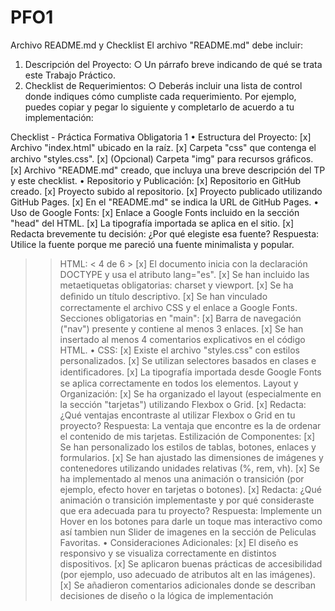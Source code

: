 # PFO1

>>
Archivo README.md y Checklist
El archivo "README.md" debe incluir:
1. Descripción del Proyecto:
○ Un párrafo breve indicando de qué se trata este Trabajo Práctico.
2. Checklist de Requerimientos:
○ Deberás incluir una lista de control donde indiques cómo cumpliste cada
requerimiento. Por ejemplo, puedes copiar y pegar lo siguiente y completarlo de
acuerdo a tu implementación:
>>
Checklist - Práctica Formativa Obligatoria 1
• Estructura del Proyecto:
[x] Archivo "index.html" ubicado en la raíz.
[x] Carpeta "css" que contenga el archivo "styles.css".
[x] (Opcional) Carpeta "img" para recursos gráﬁcos.
[x] Archivo "README.md" creado, que incluya una breve descripción del TP y este checklist.
• Repositorio y Publicación:
[x] Repositorio en GitHub creado.
[x] Proyecto subido al repositorio.
[x] Proyecto publicado utilizando GitHub Pages.
[x] En el "README.md" se indica la URL de GitHub Pages.
• Uso de Google Fonts:
[x] Enlace a Google Fonts incluido en la sección "head" del HTML.
[x] La tipografía importada se aplica en el sitio.
[x] Redacta brevemente tu decisión: ¿Por qué elegiste esa fuente?
Respuesta: Utilice la fuente porque me pareció una fuente minimalista y popular.
>>HTML:
< 4 de 6 >
[x] El documento inicia con la declaración DOCTYPE y usa el atributo lang="es".
[x] Se han incluido las metaetiquetas obligatorias: charset y viewport.
[x] Se ha deﬁnido un título descriptivo.
[x] Se han vinculado correctamente el archivo CSS y el enlace a Google Fonts.
Secciones obligatorias en "main":
[x] Barra de navegación ("nav") presente y contiene al menos 3 enlaces.
[x] Se han insertado al menos 4 comentarios explicativos en el código HTML.
• CSS:
[x] Existe el archivo "styles.css" con estilos personalizados.
[x] Se utilizan selectores basados en clases e identiﬁcadores.
[x] La tipografía importada desde Google Fonts se aplica correctamente en todos los elementos.
Layout y Organización:
[x] Se ha organizado el layout (especialmente en la sección "tarjetas") utilizando Flexbox o Grid.
[x] Redacta: ¿Qué ventajas encontraste al utilizar Flexbox o Grid en tu proyecto?
Respuesta: La ventaja que encontre es la de ordenar el contenido de mis tarjetas.
>>Estilización de Componentes:
[x] Se han personalizado los estilos de tablas, botones, enlaces y formularios.
[x] Se han ajustado las dimensiones de imágenes y contenedores utilizando unidades relativas (%,
rem, vh).
[x] Se ha implementado al menos una animación o transición (por ejemplo, efecto hover en
tarjetas o botones).
[x] Redacta: ¿Qué animación o transición implementaste y por qué consideraste que era
adecuada para tu proyecto?
Respuesta: Implemente un Hover en los botones para darle un toque mas interactivo como así tambien nun Slider de imagenes en la sección de Peliculas Favoritas.
• Consideraciones Adicionales:
[x] El diseño es responsivo y se visualiza correctamente en distintos dispositivos.
[x] Se aplicaron buenas prácticas de accesibilidad (por ejemplo, uso adecuado de atributos alt en
las imágenes).
[x] Se añadieron comentarios adicionales donde se describan decisiones de diseño o la lógica de
implementación
